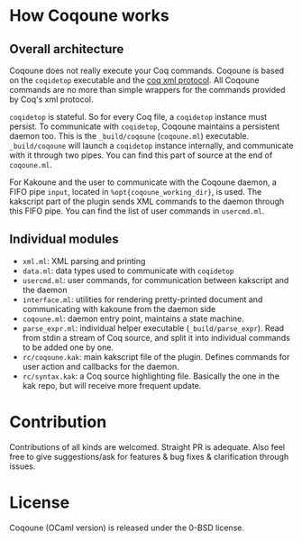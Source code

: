 
# How Coqoune works

## Overall architecture
Coqoune does not really execute your Coq commands.
Coqoune is based on the `coqidetop` executable and the
[coq xml protocol](https://github.com/coq/coq/blob/master/dev/doc/xml-protocol.md).
All Coqoune commands are no more than simple wrappers for the
commands provided by Coq's xml protocol.

`coqidetop` is stateful.
So for every Coq file, a `coqidetop` instance must persist.
To communicate with `coqidetop`,
Coqoune maintains a persistent daemon too.
This is the `_build/coqoune` (`coqoune.ml`) executable.
`_build/coqoune` will launch a `coqidetop` instance internally,
and communicate with it through two pipes.
You can find this part of source at the end of `coqoune.ml`.

For Kakoune and the user to communicate with the Coqoune daemon,
a FIFO pipe `input`, located in `%opt{coqoune_working_dir}`,
is used.
The kakscript part of the plugin sends XML commands to the daemon
through this FIFO pipe.
You can find the list of user commands in `usercmd.ml`.

## Individual modules

- `xml.ml`: XML parsing and printing
- `data.ml`: data types used to communicate with `coqidetop`
- `usercmd.ml`: user commands, for communication between kakscript and the daemon
- `interface.ml`: utilities for rendering pretty-printed document
and communicating with kakoune from the daemon side
- `coqoune.ml`: daemon entry point,
maintains a state machine.
- `parse_expr.ml`: individual helper executable (`_build/parse_expr`).
Read from stdin a stream of Coq source,
and split it into individual commands to be added one by one.
- `rc/coqoune.kak`: main kakscript file of the plugin.
Defines commands for user action and callbacks for the daemon.
- `rc/syntax.kak`: a Coq source highlighting file.
Basically the one in the kak repo,
but will receive more frequent update.

# Contribution
Contributions of all kinds are welcomed.
Straight PR is adequate.
Also feel free to give suggestions/ask for features & bug fixes & clarification
through issues.

# License
Coqoune (OCaml version) is released under the 0-BSD license.
